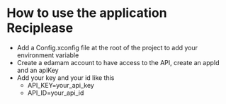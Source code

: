# How to use the application Reciplease
- Add a Config.xconfig file at the root of the project to add your environment variable
- Create a edamam account to have access to the API, create an appId and an apiKey
- Add your key and your id like this
  - API_KEY=your_api_key
  - API_ID=your_api_id
